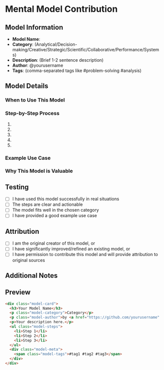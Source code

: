 # Mental Model Contribution

## Model Information

- **Model Name**: 
- **Category**: (Analytical/Decision-making/Creative/Strategic/Scientific/Collaborative/Performance/Systems)
- **Description**: (Brief 1-2 sentence description)
- **Author**: @yourusername
- **Tags**: (comma-separated tags like #problem-solving #analysis)

## Model Details

### When to Use This Model
<!-- Describe situations where this model is most effective -->

### Step-by-Step Process
<!-- List the clear, actionable steps -->

1. 
2. 
3. 
4. 
5. 

### Example Use Case
<!-- Provide a real-world example of how this model would be applied -->

### Why This Model is Valuable
<!-- Explain what makes this model unique or particularly useful -->

## Testing

- [ ] I have used this model successfully in real situations
- [ ] The steps are clear and actionable
- [ ] The model fits well in the chosen category
- [ ] I have provided a good example use case

## Attribution

- [ ] I am the original creator of this model, or
- [ ] I have significantly improved/refined an existing model, or
- [ ] I have permission to contribute this model and will provide attribution to original sources

## Additional Notes

<!-- Any additional context, variations, or related models -->

## Preview

<!-- Copy your model card HTML here for preview -->

```html
<div class="model-card">
  <h3>Your Model Name</h3>
  <p class="model-category">Category</p>
  <p class="model-author">by <a href="https://github.com/yourusername" target="_blank">@yourusername</a></p>
  <p>Your description here.</p>
  <ul class="model-steps">
    <li>Step 1</li>
    <li>Step 2</li>
    <li>Step 3</li>
  </ul>
  <div class="model-meta">
    <span class="model-tags">#tag1 #tag2 #tag3</span>
  </div>
</div>
```
